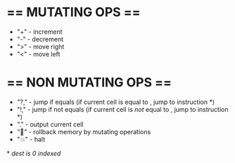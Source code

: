 # == MUTATING OPS ==
- "+" - increment
- "-" - decrement
- ">" - move right
- "<" - move left

# == NON MUTATING OPS ==
- "?<val>,<dest>" - jump if equals (if current cell is equal to <val>, jump to instruction <dest>*)
- "!<val>,<dest>" - jump if not equals (if current cell is _not_ equal to <val>, jump to instruction <dest>*)
- "." - output current cell
- "🦖<amt>" - rollback memory by <amt> mutating operations
- "💥" - halt

\* _dest is 0 indexed_
